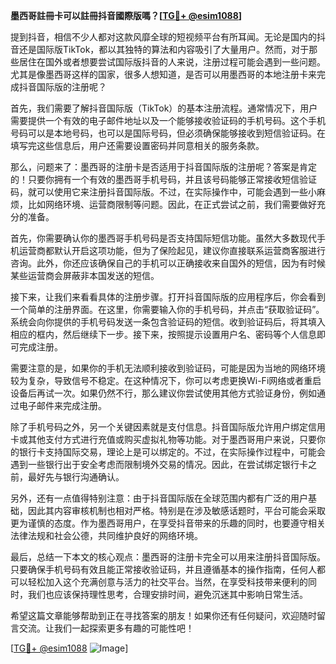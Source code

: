 **墨西哥註冊卡可以註冊抖音國際版嗎？[[TG💪+ @esim1088](https://t.me/s/esim1088)]**

提到抖音，相信不少人都对这款风靡全球的短视频平台有所耳闻。无论是国内的抖音还是国际版TikTok，都以其独特的算法和内容吸引了大量用户。然而，对于那些居住在国外或者想要尝试国际版抖音的人来说，注册过程可能会遇到一些问题。尤其是像墨西哥这样的国家，很多人想知道，是否可以用墨西哥的本地注册卡来完成抖音国际版的注册呢？

首先，我们需要了解抖音国际版（TikTok）的基本注册流程。通常情况下，用户需要提供一个有效的电子邮件地址以及一个能够接收验证码的手机号码。这个手机号码可以是本地号码，也可以是国际号码，但必须确保能够接收到短信验证码。在填写完这些信息后，用户还需要设置密码并同意相关的服务条款。

那么，问题来了：墨西哥的注册卡是否适用于抖音国际版的注册呢？答案是肯定的！只要你拥有一个有效的墨西哥手机号码，并且该号码能够正常接收短信验证码，就可以使用它来注册抖音国际版。不过，在实际操作中，可能会遇到一些小麻烦，比如网络环境、运营商限制等问题。因此，在正式尝试之前，我们需要做好充分的准备。

首先，你需要确认你的墨西哥手机号码是否支持国际短信功能。虽然大多数现代手机运营商都默认开启这项功能，但为了保险起见，建议你直接联系运营商客服进行咨询。此外，你还应该确保自己的手机可以正确接收来自国外的短信，因为有时候某些运营商会屏蔽非本国发送的短信。

接下来，让我们来看看具体的注册步骤。打开抖音国际版的应用程序后，你会看到一个简单的注册界面。在这里，你需要输入你的手机号码，并点击“获取验证码”。系统会向你提供的手机号码发送一条包含验证码的短信。收到验证码后，将其填入相应的框内，然后继续下一步。接下来，按照提示设置用户名、密码等个人信息即可完成注册。

需要注意的是，如果你的手机无法顺利接收到验证码，可能是因为当地的网络环境较为复杂，导致信号不稳定。在这种情况下，你可以考虑更换Wi-Fi网络或者重启设备后再试一次。如果仍然不行，那么建议你尝试使用其他方式验证身份，例如通过电子邮件来完成注册。

除了手机号码之外，另一个关键因素就是支付信息。抖音国际版允许用户绑定信用卡或其他支付方式进行充值或购买虚拟礼物等功能。对于墨西哥用户来说，只要你的银行卡支持国际交易，理论上是可以绑定的。不过，在实际操作过程中，可能会遇到一些银行出于安全考虑而限制境外交易的情况。因此，在尝试绑定银行卡之前，最好先与银行沟通确认。

另外，还有一点值得特别注意：由于抖音国际版在全球范围内都有广泛的用户基础，因此其内容审核机制也相对严格。特别是在涉及敏感话题时，平台可能会采取更为谨慎的态度。作为墨西哥用户，在享受抖音带来的乐趣的同时，也要遵守相关法律法规和社会公德，共同维护良好的网络环境。

最后，总结一下本文的核心观点：墨西哥的注册卡完全可以用来注册抖音国际版。只要确保手机号码有效且能正常接收验证码，并且遵循基本的操作指南，任何人都可以轻松加入这个充满创意与活力的社交平台。当然，在享受科技带来便利的同时，我们也应该保持理性思考，合理安排时间，避免沉迷其中影响日常生活。

希望这篇文章能够帮助到正在寻找答案的朋友！如果你还有任何疑问，欢迎随时留言交流。让我们一起探索更多有趣的可能性吧！

[[TG💪+ @esim1088](https://t.me/s/esim1088) ![Image](https://i.postimg.cc/4NQfJmqS/Snipaste-2025-05-13-00-14-12.png)]